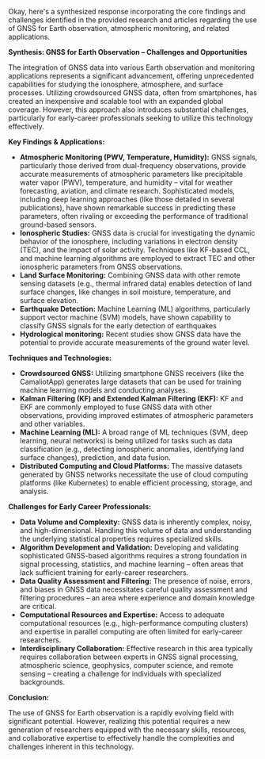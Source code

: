 Okay, here's a synthesized response incorporating the core findings and challenges identified in the provided research and articles regarding the use of GNSS for Earth observation, atmospheric monitoring, and related applications.

**Synthesis: GNSS for Earth Observation – Challenges and Opportunities**

The integration of GNSS data into various Earth observation and monitoring applications represents a significant advancement, offering unprecedented capabilities for studying the ionosphere, atmosphere, and surface processes. Utilizing crowdsourced GNSS data, often from smartphones, has created an inexpensive and scalable tool with an expanded global coverage. However, this approach also introduces substantial challenges, particularly for early-career professionals seeking to utilize this technology effectively.

**Key Findings & Applications:**

*   **Atmospheric Monitoring (PWV, Temperature, Humidity):** GNSS signals, particularly those derived from dual-frequency observations, provide accurate measurements of atmospheric parameters like precipitable water vapor (PWV), temperature, and humidity – vital for weather forecasting, aviation, and climate research. Sophisticated models, including deep learning approaches (like those detailed in several publications), have shown remarkable success in predicting these parameters, often rivaling or exceeding the performance of traditional ground-based sensors.
*   **Ionospheric Studies:** GNSS data is crucial for investigating the dynamic behavior of the ionosphere, including variations in electron density (TEC), and the impact of solar activity. Techniques like KF-based CCL, and machine learning algorithms are employed to extract TEC and other ionospheric parameters from GNSS observations.
*   **Land Surface Monitoring:** Combining GNSS data with other remote sensing datasets (e.g., thermal infrared data) enables detection of land surface changes, like changes in soil moisture, temperature, and surface elevation.
*   **Earthquake Detection:** Machine Learning (ML) algorithms, particularly support vector machine (SVM) models, have shown capability to classify GNSS signals for the early detection of earthquakes
*   **Hydrological monitoring:** Recent studies show GNSS data have the potential to provide accurate measurements of the ground water level.

**Techniques and Technologies:**

*   **Crowdsourced GNSS:** Utilizing smartphone GNSS receivers (like the CamaliotApp) generates large datasets that can be used for training machine learning models and conducting analyses.
*   **Kalman Filtering (KF) and Extended Kalman Filtering (EKF):** KF and EKF are commonly employed to fuse GNSS data with other observations, providing improved estimates of atmospheric parameters and other variables.
*   **Machine Learning (ML):** A broad range of ML techniques (SVM, deep learning, neural networks) is being utilized for tasks such as data classification (e.g., detecting ionospheric anomalies, identifying land surface changes), prediction, and data fusion.
*   **Distributed Computing and Cloud Platforms:** The massive datasets generated by GNSS networks necessitate the use of cloud computing platforms (like Kubernetes) to enable efficient processing, storage, and analysis.

**Challenges for Early Career Professionals:**

*   **Data Volume and Complexity:** GNSS data is inherently complex, noisy, and high-dimensional. Handling this volume of data and understanding the underlying statistical properties requires specialized skills.
*   **Algorithm Development and Validation:** Developing and validating sophisticated GNSS-based algorithms requires a strong foundation in signal processing, statistics, and machine learning – often areas that lack sufficient training for early-career researchers.
*   **Data Quality Assessment and Filtering:**  The presence of noise, errors, and biases in GNSS data necessitates careful quality assessment and filtering procedures – an area where experience and domain knowledge are critical.
*   **Computational Resources and Expertise:** Access to adequate computational resources (e.g., high-performance computing clusters) and expertise in parallel computing are often limited for early-career researchers.
*   **Interdisciplinary Collaboration:** Effective research in this area typically requires collaboration between experts in GNSS signal processing, atmospheric science, geophysics, computer science, and remote sensing – creating a challenge for individuals with specialized backgrounds.

**Conclusion:**

The use of GNSS for Earth observation is a rapidly evolving field with significant potential. However, realizing this potential requires a new generation of researchers equipped with the necessary skills, resources, and collaborative expertise to effectively handle the complexities and challenges inherent in this technology.